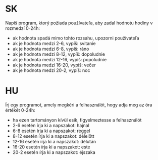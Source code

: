 # SK
Napíš program, ktorý požiada používateľa, aby zadal hodnotu hodiny v rozmedzí 0-24h:

- ak hodnota spadá mimo tohto rozsahu, upozorni používateľa
- ak je hodnota medzi 2-6, vypíš: svitanie
- ak je hodnota medzi 6-8, vypíš: ráno
- ak je hodnota medzi 8-12, vypíš: dopoludnie
- ak je hodnota medzi 12-16, vypíš: popoludnie
- ak je hodnota medzi 16-20, vypíš: večer
- ak je hodnota medzi 20-2, vypíš: noc

# HU
Írj egy programot, amely megkéri a felhasználót, hogy adja meg az óra értékét 0-24h:
- ha ezen tartományon kívül esik, figyelmeztesse a felhasználót
- 2-6 esetén írja ki a napszakot: hajnal
- 6-8 esetén írja ki a napszakot: reggel
- 8-12 esetén írja ki a napszakot: délelőtt
- 12-16 esetén írja ki a napszakot: délután
- 16-20 esetén írja ki a napszakot: este
- 20-2 esetén írja ki a napszakot: éjszaka